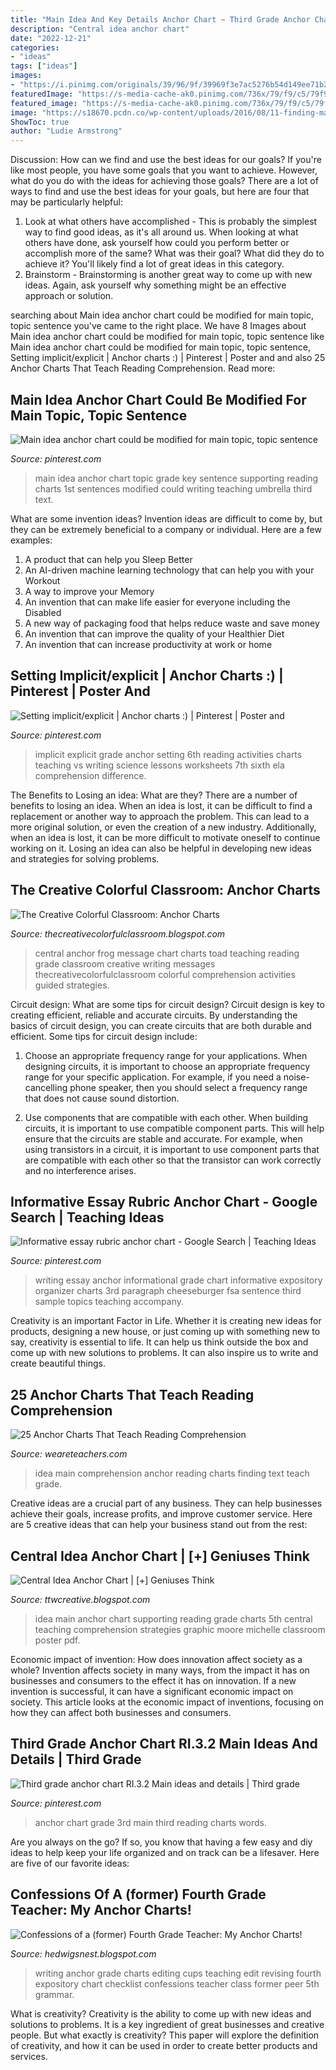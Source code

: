 ```yaml
---
title: "Main Idea And Key Details Anchor Chart ~ Third Grade Anchor Chart Ri.3.2 Main Ideas And Details"
description: "Central idea anchor chart"
date: "2022-12-21"
categories:
- "ideas"
tags: ["ideas"]
images:
- "https://i.pinimg.com/originals/39/96/9f/39969f3e7ac5276b54d149ee71b2e631.jpg"
featuredImage: "https://s-media-cache-ak0.pinimg.com/736x/79/f9/c5/79f9c5e639e9bdb1df263e96775f3b4e--expository-writing-informational-essay.jpg"
featured_image: "https://s-media-cache-ak0.pinimg.com/736x/79/f9/c5/79f9c5e639e9bdb1df263e96775f3b4e--expository-writing-informational-essay.jpg"
image: "https://s18670.pcdn.co/wp-content/uploads/2016/08/11-finding-main-idea-6.jpg"
ShowToc: true
author: "Ludie Armstrong"
---
```



Discussion: How can we find and use the best ideas for our goals?
If you're like most people, you have some goals that you want to achieve. However, what do you do with the ideas for achieving those goals? 
There are a lot of ways to find and use the best ideas for your goals, but here are four that may be particularly helpful: 

1) Look at what others have accomplished - This is probably the simplest way to find good ideas, as it's all around us. When looking at what others have done, ask yourself how could you perform better or accomplish more of the same? What was their goal? What did they do to achieve it? You'll likely find a lot of great ideas in this category. 
2) Brainstorm - Brainstorming is another great way to come up with new ideas. Again, ask yourself why something might be an effective approach or solution.

	

		
searching about Main idea anchor chart could be modified for main topic, topic sentence you've came to the right place. We have 8 Images about Main idea anchor chart could be modified for main topic, topic sentence like Main idea anchor chart could be modified for main topic, topic sentence, Setting implicit/explicit | Anchor charts :) | Pinterest | Poster and and also 25 Anchor Charts That Teach Reading Comprehension. Read more:
		
    
## Main Idea Anchor Chart Could Be Modified For Main Topic, Topic Sentence

<img loading=lazy src="https://i.pinimg.com/originals/1e/dd/12/1edd12a6178e330eb652db7f43c22390.jpg" onerror="this.onerror=null;this.src='https://tse3.mm.bing.net/th?id=OIP.hV_tL1VXgC3011JQOQiCxAHaJ4&amp;pid=15.1';" alt="Main idea anchor chart could be modified for main topic, topic sentence">

_Source: pinterest.com_

>main idea anchor chart topic grade key sentence supporting reading charts 1st sentences modified could writing teaching umbrella third text. 

	

What are some invention ideas?
Invention ideas are difficult to come by, but they can be extremely beneficial to a company or individual. Here are a few examples:
1. A product that can help you Sleep Better 
2. An AI-driven machine learning technology that can help you with your Workout 
3. A way to improve your Memory 
4. An invention that can make life easier for everyone including the Disabled 
5. A new way of packaging food that helps reduce waste and save money 
6. An invention that can improve the quality of your Healthier Diet 
7. An invention that can increase productivity at work or home 
    
## Setting Implicit/explicit | Anchor Charts :) | Pinterest | Poster And

<img loading=lazy src="https://s-media-cache-ak0.pinimg.com/736x/82/36/9f/82369fba4087e4fa7a749383a7f986c9.jpg" onerror="this.onerror=null;this.src='https://tse4.mm.bing.net/th?id=OIP.XYDWrPB_HBkrtxHmJzFZUQHaJ3&amp;pid=15.1';" alt="Setting implicit/explicit | Anchor charts :) | Pinterest | Poster and">

_Source: pinterest.com_

>implicit explicit grade anchor setting 6th reading activities charts teaching vs writing science lessons worksheets 7th sixth ela comprehension difference. 

	

The Benefits to Losing an idea: What are they?
There are a number of benefits to losing an idea. When an idea is lost, it can be difficult to find a replacement or another way to approach the problem. This can lead to a more original solution, or even the creation of a new industry. Additionally, when an idea is lost, it can be more difficult to motivate oneself to continue working on it. Losing an idea can also be helpful in developing new ideas and strategies for solving problems.

    
## The Creative Colorful Classroom: Anchor Charts

<img loading=lazy src="http://3.bp.blogspot.com/-tHjoQ0PrJYk/VPJYGIPrQjI/AAAAAAAAAfo/uEK3mOI0QTY/s1600/Slide1.png" onerror="this.onerror=null;this.src='https://tse2.mm.bing.net/th?id=OIP.7PyTMAJvKeA7IxFD0MnShQHaJ4&amp;pid=15.1';" alt="The Creative Colorful Classroom: Anchor Charts">

_Source: thecreativecolorfulclassroom.blogspot.com_

>central anchor frog message chart charts toad teaching reading grade classroom creative writing messages thecreativecolorfulclassroom colorful comprehension activities guided strategies. 

	

Circuit design: What are some tips for circuit design?
Circuit design is key to creating efficient, reliable and accurate circuits. By understanding the basics of circuit design, you can create circuits that are both durable and efficient. Some tips for circuit design include:
1. Choose an appropriate frequency range for your applications. When designing circuits, it is important to choose an appropriate frequency range for your specific application. For example, if you need a noise-cancelling phone speaker, then you should select a frequency range that does not cause sound distortion.

2. Use components that are compatible with each other. When building circuits, it is important to use compatible component parts. This will help ensure that the circuits are stable and accurate. For example, when using transistors in a circuit, it is important to use component parts that are compatible with each other so that the transistor can work correctly and no interference arises.


    
## Informative Essay Rubric Anchor Chart - Google Search | Teaching Ideas

<img loading=lazy src="https://s-media-cache-ak0.pinimg.com/736x/79/f9/c5/79f9c5e639e9bdb1df263e96775f3b4e--expository-writing-informational-essay.jpg" onerror="this.onerror=null;this.src='https://tse2.mm.bing.net/th?id=OIP.37vOPJkwmGuwj15AcUTKVQHaJ4&amp;pid=15.1';" alt="Informative essay rubric anchor chart - Google Search | Teaching Ideas">

_Source: pinterest.com_

>writing essay anchor informational grade chart informative expository organizer charts 3rd paragraph cheeseburger fsa sentence third sample topics teaching accompany. 

	

Creativity is an important Factor in Life. Whether it is creating new ideas for products, designing a new house, or just coming up with something new to say, creativity is essential to life. It can help us think outside the box and come up with new solutions to problems. It can also inspire us to write and create beautiful things.

    
## 25 Anchor Charts That Teach Reading Comprehension

<img loading=lazy src="https://s18670.pcdn.co/wp-content/uploads/2016/08/11-finding-main-idea-6.jpg" onerror="this.onerror=null;this.src='https://tse4.mm.bing.net/th?id=OIP.vSIy4718yuzItup4NQKM8QAAAA&amp;pid=15.1';" alt="25 Anchor Charts That Teach Reading Comprehension">

_Source: weareteachers.com_

>idea main comprehension anchor reading charts finding text teach grade. 

	

Creative ideas are a crucial part of any business. They can help businesses achieve their goals, increase profits, and improve customer service. Here are 5 creative ideas that can help your business stand out from the rest:

    
## Central Idea Anchor Chart | [+] Geniuses Think

<img loading=lazy src="https://i.pinimg.com/originals/39/96/9f/39969f3e7ac5276b54d149ee71b2e631.jpg" onerror="this.onerror=null;this.src='https://tse3.mm.bing.net/th?id=OIP.Kg9J0645FslISBwm-I8KxQHaJ6&amp;pid=15.1';" alt="Central Idea Anchor Chart | [+] Geniuses Think">

_Source: ttwcreative.blogspot.com_

>idea main anchor chart supporting reading grade charts 5th central teaching comprehension strategies graphic moore michelle classroom poster pdf. 

	

Economic impact of invention: How does innovation affect society as a whole?
Invention affects society in many ways, from the impact it has on businesses and consumers to the effect it has on innovation. If a new invention is successful, it can have a significant economic impact on society. This article looks at the economic impact of inventions, focusing on how they can affect both businesses and consumers.

    
## Third Grade Anchor Chart RI.3.2 Main Ideas And Details | Third Grade

<img loading=lazy src="https://i.pinimg.com/736x/f5/73/a5/f573a5f0a0e94978e6faaa4cb4685fbc.jpg" onerror="this.onerror=null;this.src='https://tse2.mm.bing.net/th?id=OIP.MAyXDvREg6CEaASpgb9lIgHaJ3&amp;pid=15.1';" alt="Third grade anchor chart RI.3.2 Main ideas and details | Third grade">

_Source: pinterest.com_

>anchor chart grade 3rd main third reading charts words. 

	

Are you always on the go? If so, you know that having a few easy and diy ideas to help keep your life organized and on track can be a lifesaver. Here are five of our favorite ideas: 

    
## Confessions Of A (former) Fourth Grade Teacher: My Anchor Charts!

<img loading=lazy src="http://3.bp.blogspot.com/-lmIYNhiQvVs/T35CcZhkUII/AAAAAAAAAWU/QjAJUrCrDaM/s1600/spinning+class+006.JPG" onerror="this.onerror=null;this.src='https://tse3.mm.bing.net/th?id=OIP.2zN1q3IFvdylZkD7yyPZkQHaJ6&amp;pid=15.1';" alt="Confessions of a (former) Fourth Grade Teacher: My Anchor Charts!">

_Source: hedwigsnest.blogspot.com_

>writing anchor grade charts editing cups teaching edit revising fourth expository chart checklist confessions teacher class former peer 5th grammar. 

	

What is creativity?
Creativity is the ability to come up with new ideas and solutions to problems. It is a key ingredient of great businesses and creative people. But what exactly is creativity? This paper will explore the definition of creativity, and how it can be used in order to create better products and services.

